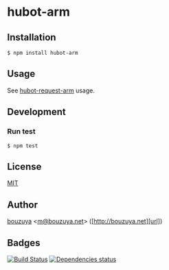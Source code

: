 # hubot-arm


## Installation

    $ npm install hubot-arm

## Usage

See [hubot-request-arm][bouzuya/hubot-request-arm] usage.

## Development

### Run test

    $ npm test

## License

[MIT](LICENSE)

## Author

[bouzuya][user] &lt;[m@bouzuya.net][mail]&gt; ([http://bouzuya.net][url])

## Badges

[![Build Status][travis-badge]][travis]
[![Dependencies status][david-dm-badge]][david-dm]

[bouzuya/hubot-request-arm]: https://github.com/bouzuya/hubot-request-arm
[travis]: https://travis-ci.org/bouzuya/hubot-arm
[travis-badge]: https://travis-ci.org/bouzuya/hubot-arm.svg?branch=master
[david-dm]: https://david-dm.org/bouzuya/hubot-arm
[david-dm-badge]: https://david-dm.org/bouzuya/hubot-arm.png
[user]: https://github.com/bouzuya
[mail]: mailto:m@bouzuya.net
[url]: http://bouzuya.net

